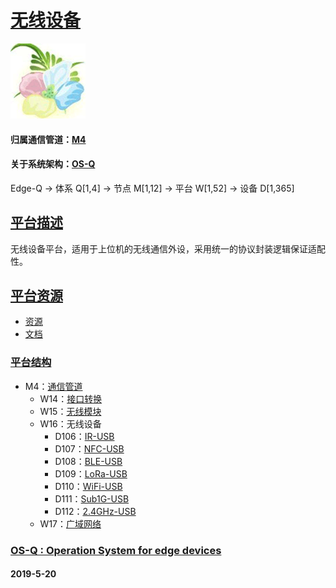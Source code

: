 ﻿# [无线设备](https://github.com/OS-Q/W16)

[![sites](OS-Q/OS-Q.png)](http://www.OS-Q.com)

#### 归属通信管道：[M4](https://github.com/OS-Q/M4)

#### 关于系统架构：[OS-Q](https://github.com/OS-Q/OS-Q)

Edge-Q -> 体系 Q[1,4] -> 节点 M[1,12] -> 平台 W[1,52] -> 设备 D[1,365]

## [平台描述](https://github.com/OS-Q/W16/wiki)

无线设备平台，适用于上位机的无线通信外设，采用统一的协议封装逻辑保证适配性。

## [平台资源](https://github.com/OS-Q/W16)

- [资源](src/)
- [文档](docs/)

### [平台结构](https://github.com/OS-Q/W16)

* M4：[通信管道](https://github.com/OS-Q/M4)
	* W14：[接口转换](https://github.com/OS-Q/W14)
	* W15：[无线模块](https://github.com/OS-Q/W15)
	* W16：无线设备
        * D106：[IR-USB](https://github.com/OS-Q/D106)
        * D107：[NFC-USB](https://github.com/OS-Q/D107)
        * D108：[BLE-USB](https://github.com/OS-Q/D108)
        * D109：[LoRa-USB](https://github.com/OS-Q/D109)
        * D110：[WiFi-USB](https://github.com/OS-Q/D110)
        * D111：[Sub1G-USB](https://github.com/OS-Q/D111)
        * D112：[2.4GHz-USB](https://github.com/OS-Q/D112)
	* W17：[广域网络](https://github.com/OS-Q/W17)


### [OS-Q : Operation System for edge devices](http://www.OS-Q.com/Edge/W16)
####  2019-5-20 


